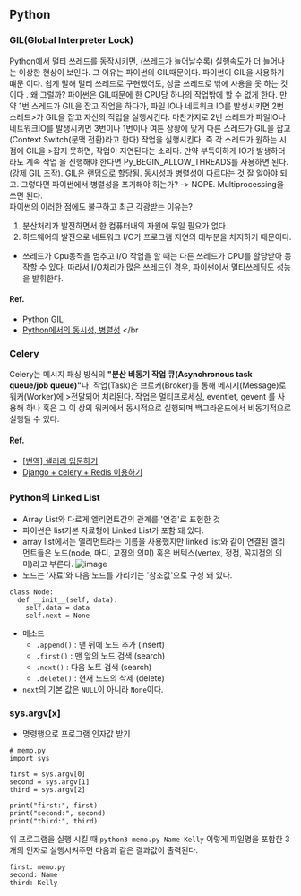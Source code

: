 ## Python

### GIL(Global Interpreter Lock)
Python에서 멀티 쓰레드를 동작시키면, (쓰레드가 늘어날수록) 실행속도가 더 늘어나는 이상한 현상이 보인다. 그 이유는 파이썬의 GIL때문이다. 파이썬이 GIL을 사용하기 떄문
이다. 쉽게 말해 멀티 쓰레드로 구현했어도, 싱글 쓰레드로 밖에 사용을 못 하는 것이다
. 왜 그럴까? 파이썬은 GIL때문에 한 CPU당 하나의 작업밖에 할 수 없게 한다. 만약 1번
 스레드가 GIL을 잡고 작업을 하다가, 파일 IO나 네트워크 IO를 발생시키면 2번 스레드>가 GIL을 잡고 자신의 작업을 실행시킨다. 마찬가지로 2번 스레드가 파일IO나 네트워크IO를 발생시키면 3번이나 1번이나 여튼 상황에 맞게 다른 스레드가 GIL을 잡고(Context Switch(문맥 전환)라고 한다) 작업을 실행시킨다. 즉 각 스레드가 원하는 시점에 GIL을 >잡지 못하면, 작업이 지연된다는 소리다. 만약 부득이하게 IO가 발생하더라도 계속 작업
을 진행해야 한다면 Py_BEGIN_ALLOW_THREADS를 사용하면 된다. (강제 GIL 조작). GIL은 랜덤으로 할당됨. 동시성과 병렬성이 다르다는 것 잘 알아야 되고. 그렇다면 파이썬에서
 병렬성을 포기해야 하는가? -> NOPE. Multiprocessing을 쓰면 된다. </br>
파이썬의 이러한 점에도 불구하고 최근 각광받는 이유는?</br>
1. 분산처리가 발전하면서 한 컴퓨터내의 자원에 묶일 필요가 없다.
2. 하드웨어의 발전으로 네트워크 I/O가 프로그램 지연의 대부분을 차지하기 때문이다.
  - 쓰레드가 Cpu동작을 멈추고 I/O 작업을 할 때는 다른 쓰레드가 CPU를 할당받아 동작할 수 있다. 따라서 I/O처리가 많은 쓰레드인 경우, 파이썬에서 멀티쓰레딩도 성능을 발휘한다.  

#### Ref.
- [Python GIL](https://medium.com/@mjhans83/python-gil-f940eac0bef9) </br>
- [Python에서의 동시성, 병렬성](https://www.slideshare.net/deview/2d4python) </br

### Celery
Celery는 메시지 패싱 방식의 <b>"분산 비동기 작업 큐(Asynchronous task queue/job queue)"</b>다. 작업(Task)은 브로커(Broker)를 통해 메시지(Message)로 워커(Worker)에 >전달되어 처리된다. 작업은 멀티프로세싱, eventlet, gevent 를 사용해 하나 혹은 그 이
상의 워커에서 동시적으로 실행되며 백그라운드에서 비동기적으로 실행될 수 있다.

#### Ref.
- [[번역] 샐러리 입문하기](https://beomi.github.io/2017/03/19/Introduction-to-Celery/)
- [Django + celery + Redis 이용하기](https://whatisthenext.tistory.com/127)
>

### Python의 Linked List
- Array List와 다르게 엘리먼트간의 관계를 '연결'로 표현한 것
- 파이썬은 list기본 자료형에 Linked List가 포함 돼 있다.
- array list에서는 엘리먼트라는 이름을 사용했지만 linked list와 같이 연결된 엘리먼트들은 노드(node, 마디, 교점의 의미) 혹은 버텍스(vertex, 정점, 꼭지점의 의미)라고 부른다.
![image](https://user-images.githubusercontent.com/30011635/89723713-d2528780-da34-11ea-9d63-a53d7e284495.png)
- 노드는 '자료'와 다음 노드를 가리키는 '참조값'으로 구성 돼 있다.
```
class Node:
  def __init__(self, data):
    self.data = data
    self.next = None
```
- 메소드
  - `.append()` : 맨 뒤에 노드 추가 (insert)
  - `.first()` : 맨 앞의 노드 검색 (search)
  - `.next()` : 다음 노트 검색 (search)
  - `.delete()` : 현재 노드의 삭제 (delete)
- `next`의 기본 값은 `NULL`이 아니라 `None`이다.

### sys.argv[x]
- 명령행으로 프로그램 인자값 받기
```
# memo.py
import sys

first = sys.argv[0]
second = sys.argv[1]
third = sys.argv[2]

print("first:", first)
print("second:", second)
print("third:", third)
```

위 프로그램을 실행 시킬 때 `python3 memo.py Name Kelly` 이렇게 파일명을 포함한 3개의 인자로 실행시켜주면 다음과 같은 결과값이 출력된다.
```
first: memo.py
second: Name
third: Kelly
```
